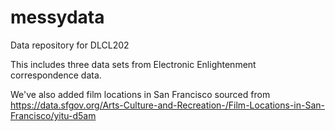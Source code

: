 messydata
=========

Data repository for DLCL202

This includes three data sets from Electronic Enlightenment correspondence data.

We've also added film locations in San Francisco sourced from 
https://data.sfgov.org/Arts-Culture-and-Recreation-/Film-Locations-in-San-Francisco/yitu-d5am


